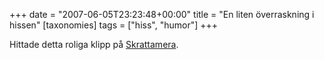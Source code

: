 +++
date = "2007-06-05T23:23:48+00:00"
title = "En liten överraskning i hissen"
[taxonomies]
tags = ["hiss", "humor"]
+++

Hittade detta roliga klipp på [Skrattamera][1].





<small></small>

 [1]: http://www.skrattamera.se/181/disko-i-hiss/
